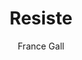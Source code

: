 ---
layout: post
title: Resiste
author: France Gall
language: "Français"
image:
  artist: france-gall.png
---